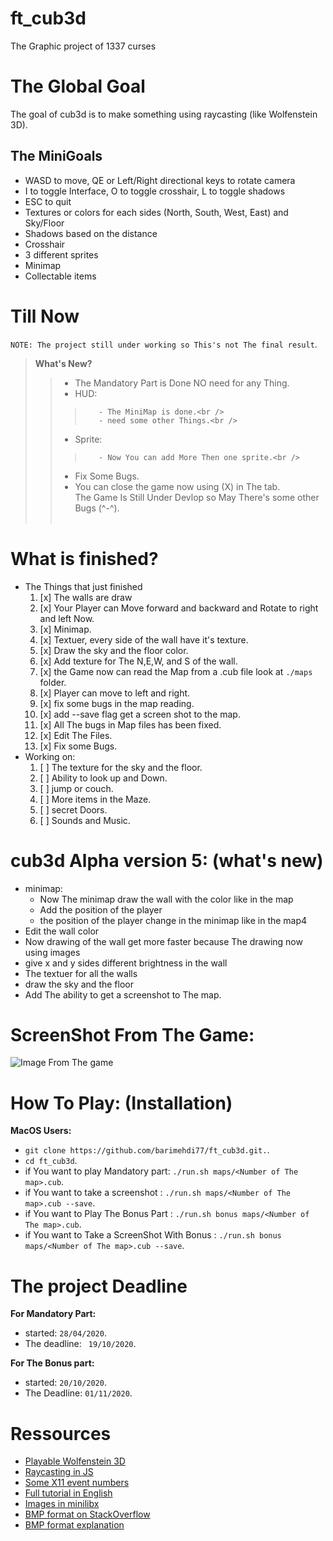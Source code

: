 # ft_cub3d
The Graphic project of 1337 curses
# The Global Goal
The goal of cub3d is to make something using raycasting (like Wolfenstein 3D).

## The MiniGoals
- WASD to move, QE or Left/Right directional keys to rotate camera
- I to toggle Interface, O to toggle crosshair, L to toggle shadows
- ESC to quit
- Textures or colors for each sides (North, South, West, East) and Sky/Floor
- Shadows based on the distance
- Crosshair
- 3 different sprites
- Minimap
- Collectable items

# Till Now
`NOTE: The project still under working so This's not The final result`. <br />
>**What's New?**<br />
>>    - The Mandatory Part is Done NO need for any Thing.<br />
>>    - HUD:<br />
>>>        - The MiniMap is done.<br />
>>>        - need some other Things.<br />
>>    - Sprite:<br />
>>>        - Now You can add More Then one sprite.<br />
>>    - Fix Some Bugs.<br />
>>    - You can close the game now using (X) in The tab.<br />
>      The Game Is Still Under Devlop so May There's some other Bugs (^-^).<br /><br />
# What is finished?
- The Things that just finished
  1. [x] The walls are draw
  2. [x] Your Player can Move forward and backward and Rotate to right and left Now.
  3. [x] Minimap.
  4. [x] Textuer, every side of the wall have it's texture.
  5. [x] Draw the sky and the floor color.
  6. [x] Add texture for The N,E,W, and S of the wall.
  7. [x] the Game now can read the Map from a .cub file look at ``./maps`` folder.
  8. [x] Player can move to left and right.
  9. [x] fix some bugs in the map reading.
  10. [x] add --save flag get a screen shot to the map.
  11. [x] All The bugs in Map files has been fixed.
  12. [x] Edit The Files.
  12. [x] Fix some Bugs.
- Working on:
  1. [ ] The texture for the sky and the floor.
  2. [ ] Ability to look up and Down.
  3. [ ] jump or couch.
  4. [ ] More items in the Maze.
  5. [ ] secret Doors.
  6. [ ] Sounds and Music.
  
# cub3d Alpha version 5: (what's new)
- minimap:
  - Now The minimap draw the wall with the color like in the map
  - Add the position of the player
  - the position of the player change in the minimap like in the map4
- Edit the wall color
- Now drawing of the wall get more faster because The drawing now using images 
- give x and y sides different brightness in the wall
- The textuer for all the walls
- draw the sky and the floor
- Add The ability to get a screenshot to The map.
# ScreenShot From The Game:
![Image From The game](https://github.com/barimehdi77/ft_cub3d/blob/master/screenshot.bmp)
# How To Play: (Installation)
**MacOS Users:**
  - `git clone https://github.com/barimehdi77/ft_cub3d.git.`.
  - `cd ft_cub3d`.
  - if You want to play Mandatory part: `./run.sh maps/<Number of The map>.cub`.
  - if You want to take a screenshot : `./run.sh maps/<Number of The map>.cub --save`.
  - if You want to Play The Bonus Part : `./run.sh bonus maps/<Number of The map>.cub`.
  - if You want to Take a ScreenShot With Bonus : `./run.sh bonus maps/<Number of The map>.cub --save`.
  
# The project Deadline
**For Mandatory Part:**  
  - started: `28/04/2020`.  
  - The deadline: ` 19/10/2020`.  

**For The Bonus part:**  
  - started: `20/10/2020`.  
  - The Deadline:  `01/11/2020`.
# Ressources
- [Playable Wolfenstein 3D](http://users.atw.hu/wolf3d/)
- [Raycasting in JS](http://www.playfuljs.com/a-first-person-engine-in-265-lines/)
- [Some X11 event numbers](https://github.com/qst0/ft_libgfx)
- [Full tutorial in English](https://lodev.org/cgtutor/raycasting.html)
- [Images in minilibx](https://github.com/keuhdall/images_example)
- [BMP format on StackOverflow](https://stackoverflow.com/questions/2654480/writing-bmp-image-in-pure-c-c-without-other-libraries)
- [BMP format explanation](https://web.archive.org/web/20080912171714/http://www.fortunecity.com/skyscraper/windows/364/bmpffrmt.html)
